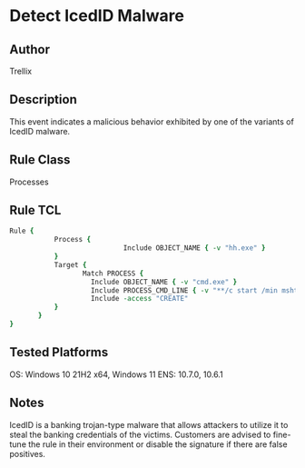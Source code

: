 # Detect IcedID Malware

## Author
Trellix

## Description
This event indicates a malicious behavior exhibited by one of the variants of IcedID malware.

## Rule Class 
Processes

## Rule TCL
```tcl
Rule { 
           Process {
		           	        Include OBJECT_NAME { -v "hh.exe" } 
           }
           Target {
                  Match PROCESS {
					Include OBJECT_NAME { -v "cmd.exe" }
					Include PROCESS_CMD_LINE { -v "**/c start /min mshta **.chm" }
					Include -access "CREATE"      
           }
       }
}
```

## Tested Platforms
OS: Windows 10 21H2 x64, Windows 11
ENS: 10.7.0, 10.6.1

## Notes
IcedID is a banking trojan-type malware that allows attackers to utilize it to steal the banking credentials of the victims.
Customers are advised to fine-tune the rule in their environment or disable the signature if there are false positives.